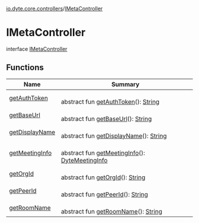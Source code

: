 [io.dyte.core.controllers](../index.md)/[IMetaController](index.md)

# IMetaController


interface [IMetaController](index.md)

## Functions

| Name | Summary |
|---|---|
| [getAuthToken](get-auth-token.md) | <br/>abstract fun [getAuthToken](get-auth-token.md)(): [String](https://kotlinlang.org/api/latest/jvm/stdlib/kotlin/-string/index.html) |
| [getBaseUrl](get-base-url.md) | <br/>abstract fun [getBaseUrl](get-base-url.md)(): [String](https://kotlinlang.org/api/latest/jvm/stdlib/kotlin/-string/index.html) |
| [getDisplayName](get-display-name.md) | <br/>abstract fun [getDisplayName](get-display-name.md)(): [String](https://kotlinlang.org/api/latest/jvm/stdlib/kotlin/-string/index.html) |
| [getMeetingInfo](get-meeting-info.md) | <br/>abstract fun [getMeetingInfo](get-meeting-info.md)(): [DyteMeetingInfo](../../com.dyte.mobilecorekmm.models/-dyte-meeting-info/index.md) |
| [getOrgId](get-org-id.md) | <br/>abstract fun [getOrgId](get-org-id.md)(): [String](https://kotlinlang.org/api/latest/jvm/stdlib/kotlin/-string/index.html) |
| [getPeerId](get-peer-id.md) | <br/>abstract fun [getPeerId](get-peer-id.md)(): [String](https://kotlinlang.org/api/latest/jvm/stdlib/kotlin/-string/index.html) |
| [getRoomName](get-room-name.md) | <br/>abstract fun [getRoomName](get-room-name.md)(): [String](https://kotlinlang.org/api/latest/jvm/stdlib/kotlin/-string/index.html) |
